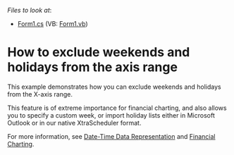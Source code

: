 <!-- default file list -->
*Files to look at*:

* [Form1.cs](./CS/WeekendsExclusion/Form1.cs) (VB: [Form1.vb](./VB/WeekendsExclusion/Form1.vb))
<!-- default file list end -->
# How to exclude weekends and holidays from the axis range


<p>This example demonstrates how you can exclude weekends and holidays from the X-axis range.</p><p>This feature is of extreme importance for financial charting, and also allows you to specify a custom week, or import holiday lists either in Microsoft Outlook or in our native XtraScheduler format.</p><p>For more information, see <a href="http://documentation.devexpress.com/XtraCharts/CustomDocument6247.aspx">Date-Time Data Representation</a> and <a href="http://documentation.devexpress.com/XtraCharts/CustomDocument8946.aspx">Financial Charting</a>.</p><br />
<br />


<br/>


